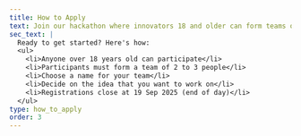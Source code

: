 ```yaml
---
title: How to Apply
text: Join our hackathon where innovators 18 and older can form teams of 2-3 members to code, create, and compete for exciting prizes - but hurry, registration closes on September 19, 2025!
sec_text: |
  Ready to get started? Here's how:
  <ul>
    <li>Anyone over 18 years old can participate</li>
    <li>Participants must form a team of 2 to 3 people</li>
    <li>Choose a name for your team</li>
    <li>Decide on the idea that you want to work on</li>
    <li>Registrations close at 19 Sep 2025 (end of day)</li>
  </ul>
type: how_to_apply
order: 3
---
```

